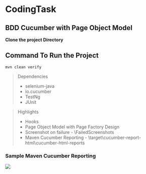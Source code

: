 # CodingTask

## BDD Cucumber with Page Object Model

**Clone the project Directory**

## Command To Run the Project

```
mvn clean verify
```

> Dependencies
>  - selenium-java
> - io.cucumber
> - TestNg
> - JUnit

> Highlights
> - Hooks
> - Page Object Model with Page Factory Design
> - Screenshot on failure - \FailedScreenshots
> - Maven Cucumber Reporting - \target\cucumber-report-html\cucumber-html-reports

### Sample Maven Cucumber Reporting

![](https://1.bp.blogspot.com/-uhU9vWjlaDQ/W7HtBSBiSAI/AAAAAAAApiw/smRqpueMWgsjmzddYkQRUB1hO6PTcFuDACLcBGAs/s640/Report1.JPG)
